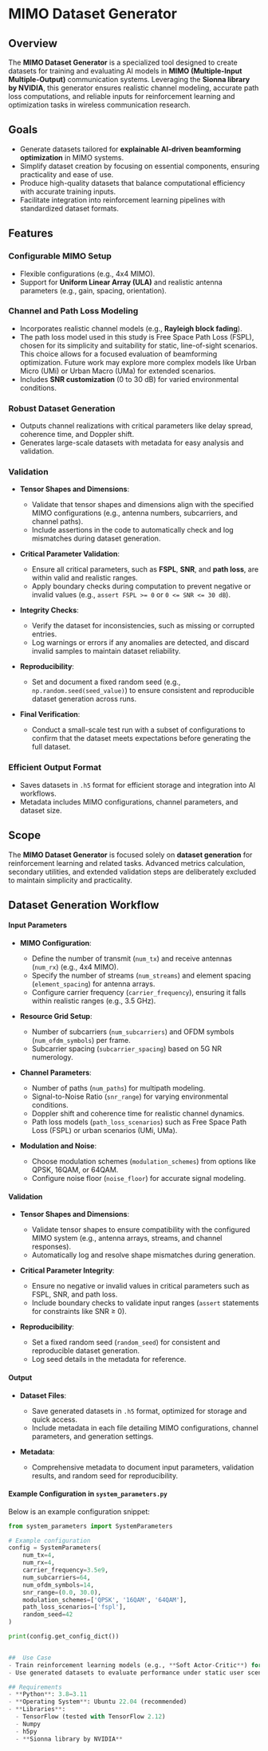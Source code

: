 # MIMO Dataset Generator

## Overview
The **MIMO Dataset Generator** is a specialized tool designed to create datasets for training and evaluating AI models in **MIMO (Multiple-Input Multiple-Output)** communication systems. Leveraging the **Sionna library by NVIDIA**, this generator ensures realistic channel modeling, accurate path loss computations, and reliable inputs for reinforcement learning and optimization tasks in wireless communication research.

## Goals
- Generate datasets tailored for **explainable AI-driven beamforming optimization** in MIMO systems.
- Simplify dataset creation by focusing on essential components, ensuring practicality and ease of use.
- Produce high-quality datasets that balance computational efficiency with accurate training inputs.
- Facilitate integration into reinforcement learning pipelines with standardized dataset formats.

## Features
### Configurable MIMO Setup
- Flexible configurations (e.g., 4x4 MIMO).
- Support for **Uniform Linear Array (ULA)** and realistic antenna parameters (e.g., gain, spacing, orientation).

### Channel and Path Loss Modeling
- Incorporates realistic channel models (e.g., **Rayleigh block fading**).
- The path loss model used in this study is Free Space Path Loss (FSPL), chosen for its simplicity and suitability for static, line-of-sight scenarios. This choice allows for a focused evaluation of beamforming optimization. Future work may explore more complex models like Urban Micro (UMi) or Urban Macro (UMa) for extended scenarios.
- Includes **SNR customization** (0 to 30 dB) for varied environmental conditions.

### Robust Dataset Generation
- Outputs channel realizations with critical parameters like delay spread, coherence time, and Doppler shift.
- Generates large-scale datasets with metadata for easy analysis and validation.

### Validation
- **Tensor Shapes and Dimensions**:
  - Validate that tensor shapes and dimensions align with the specified MIMO configurations (e.g., antenna numbers, subcarriers, and channel paths).
  - Include assertions in the code to automatically check and log mismatches during dataset generation.

- **Critical Parameter Validation**:
  - Ensure all critical parameters, such as **FSPL**, **SNR**, and **path loss**, are within valid and realistic ranges.
  - Apply boundary checks during computation to prevent negative or invalid values (e.g., `assert FSPL >= 0` or `0 <= SNR <= 30 dB`).

- **Integrity Checks**:
  - Verify the dataset for inconsistencies, such as missing or corrupted entries.
  - Log warnings or errors if any anomalies are detected, and discard invalid samples to maintain dataset reliability.

- **Reproducibility**:
  - Set and document a fixed random seed (e.g., `np.random.seed(seed_value)`) to ensure consistent and reproducible dataset generation across runs.

- **Final Verification**:
  - Conduct a small-scale test run with a subset of configurations to confirm that the dataset meets expectations before generating the full dataset.


### Efficient Output Format
- Saves datasets in `.h5` format for efficient storage and integration into AI workflows.
- Metadata includes MIMO configurations, channel parameters, and dataset size.

## Scope
The **MIMO Dataset Generator** is focused solely on **dataset generation** for reinforcement learning and related tasks. Advanced metrics calculation, secondary utilities, and extended validation steps are deliberately excluded to maintain simplicity and practicality.

## Dataset Generation Workflow

#### Input Parameters
- **MIMO Configuration**:
  - Define the number of transmit (`num_tx`) and receive antennas (`num_rx`) (e.g., 4x4 MIMO).
  - Specify the number of streams (`num_streams`) and element spacing (`element_spacing`) for antenna arrays.
  - Configure carrier frequency (`carrier_frequency`), ensuring it falls within realistic ranges (e.g., 3.5 GHz).

- **Resource Grid Setup**:
  - Number of subcarriers (`num_subcarriers`) and OFDM symbols (`num_ofdm_symbols`) per frame.
  - Subcarrier spacing (`subcarrier_spacing`) based on 5G NR numerology.

- **Channel Parameters**:
  - Number of paths (`num_paths`) for multipath modeling.
  - Signal-to-Noise Ratio (`snr_range`) for varying environmental conditions.
  - Doppler shift and coherence time for realistic channel dynamics.
  - Path loss models (`path_loss_scenarios`) such as Free Space Path Loss (FSPL) or urban scenarios (UMi, UMa).

- **Modulation and Noise**:
  - Choose modulation schemes (`modulation_schemes`) from options like QPSK, 16QAM, or 64QAM.
  - Configure noise floor (`noise_floor`) for accurate signal modeling.

#### Validation
- **Tensor Shapes and Dimensions**:
  - Validate tensor shapes to ensure compatibility with the configured MIMO system (e.g., antenna arrays, streams, and channel responses).
  - Automatically log and resolve shape mismatches during generation.

- **Critical Parameter Integrity**:
  - Ensure no negative or invalid values in critical parameters such as FSPL, SNR, and path loss.
  - Include boundary checks to validate input ranges (`assert` statements for constraints like SNR ≥ 0).

- **Reproducibility**:
  - Set a fixed random seed (`random_seed`) for consistent and reproducible dataset generation.
  - Log seed details in the metadata for reference.

#### Output
- **Dataset Files**:
  - Save generated datasets in `.h5` format, optimized for storage and quick access.
  - Include metadata in each file detailing MIMO configurations, channel parameters, and generation settings.

- **Metadata**:
  - Comprehensive metadata to document input parameters, validation results, and random seed for reproducibility.

#### Example Configuration in `system_parameters.py`
Below is an example configuration snippet:
```python
from system_parameters import SystemParameters

# Example configuration
config = SystemParameters(
    num_tx=4,
    num_rx=4,
    carrier_frequency=3.5e9,
    num_subcarriers=64,
    num_ofdm_symbols=14,
    snr_range=(0.0, 30.0),
    modulation_schemes=['QPSK', '16QAM', '64QAM'],
    path_loss_scenarios=['fspl'],
    random_seed=42
)

print(config.get_config_dict())


##  Use Case
- Train reinforcement learning models (e.g., **Soft Actor-Critic**) for optimizing beamforming in adaptive MIMO systems.
- Use generated datasets to evaluate performance under static user scenarios, focusing on **spectral efficiency**, **SINR**, and **throughput**.

## Requirements
- **Python**: 3.8–3.11
- **Operating System**: Ubuntu 22.04 (recommended)
- **Libraries**:
  - TensorFlow (tested with TensorFlow 2.12)
  - Numpy
  - h5py
  - **Sionna library by NVIDIA**
